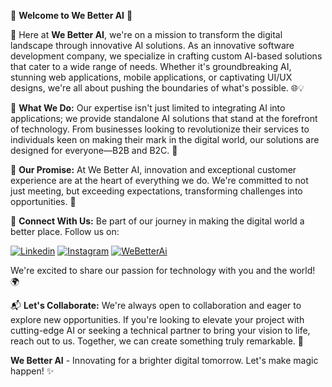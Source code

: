 🚀 **Welcome to We Better AI** 🚀

👋 Here at **We Better AI**, we're on a mission to transform the digital landscape through innovative AI solutions. As an innovative software development company, we specialize in crafting custom AI-based solutions that cater to a wide range of needs. Whether it's groundbreaking AI, stunning web applications, mobile applications, or captivating UI/UX designs, we're all about pushing the boundaries of what's possible. 🌐💡

🌟 **What We Do:** Our expertise isn't just limited to integrating AI into applications; we provide standalone AI solutions that stand at the forefront of technology. From businesses looking to revolutionize their services to individuals keen on making their mark in the digital world, our solutions are designed for everyone—B2B and B2C. 🚀

🤝 **Our Promise:** At We Better AI, innovation and exceptional customer experience are at the heart of everything we do. We're committed to not just meeting, but exceeding expectations, transforming challenges into opportunities. 💼

👥 **Connect With Us:** Be part of our journey in making the digital world a better place. Follow us on:

[![Linkedin](https://img.shields.io/badge/LinkedIn-0077B5?style=for-the-badge&logo=linkedin&logoColor=white)](https://www.linkedin.com/company/webetterai/?viewAsMember=true) [![Instagram](https://img.shields.io/badge/Instagram-E4405F?style=for-the-badge&logo=instagram&logoColor=white)](https://www.instagram.com/webetterai?igsh=enRzaHZla28wZjI5&utm_source=qr) [![WeBetterAi](https://img.shields.io/badge/We_Better_Ai-3E13A7?style=for-the-badge&logo=webetterai&logoColor=white)](https://www.webetterai.com/)

We're excited to share our passion for technology with you and the world! 🌍

📬 **Let's Collaborate:** We're always open to collaboration and eager to explore new opportunities. If you're looking to elevate your project with cutting-edge AI or seeking a technical partner to bring your vision to life, reach out to us. Together, we can create something truly remarkable. 🌟

**We Better AI** - Innovating for a brighter digital tomorrow. Let's make magic happen! ✨
